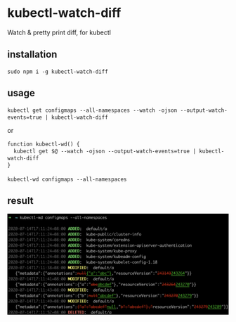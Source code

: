 # kubectl-watch-diff

Watch & pretty print diff, for kubectl

## installation
```
sudo npm i -g kubectl-watch-diff
```

## usage
```shell
kubectl get configmaps --all-namespaces --watch -ojson --output-watch-events=true | kubectl-watch-diff            
```

or

```shell
function kubectl-wd() {
  kubectl get $@ --watch -ojson --output-watch-events=true | kubectl-watch-diff              
}

kubectl-wd configmaps --all-namespaces 
```

## result

![./DEMO.png](./DEMO.png)